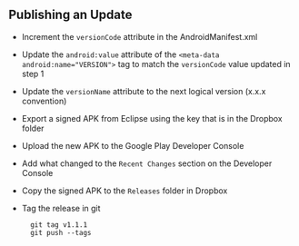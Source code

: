 ## Publishing an Update

* Increment the `versionCode` attribute in the AndroidManifest.xml
* Update the `android:value` attribute of the `<meta-data android:name="VERSION">` tag to match the `versionCode` value updated in step 1
* Update the `versionName` attribute to the next logical version (x.x.x convention)
* Export a signed APK from Eclipse using the key that is in the Dropbox folder
* Upload the new APK to the Google Play Developer Console
* Add what changed to the `Recent Changes` section on the Developer Console
* Copy the signed APK to the `Releases` folder in Dropbox
* Tag the release in git

        git tag v1.1.1
        git push --tags
